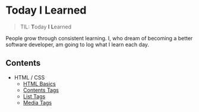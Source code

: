 # Today I Learned

> TIL: **T**oday **I** **L**earned

People grow through consistent learning. I, who dream of becoming a better software developer, am going to log what I learn each day.

## Contents

- HTML / CSS
  - [HTML Basics](./html-css/html-basics.md)
  - [Contents Tags](./html-css/contents-tags.md)
  - [List Tags](./html-css/list-tags.md)
  - [Media Tags](./html-css/media-tags.md)
